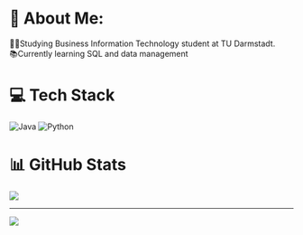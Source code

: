 # 💫 About Me:
👨‍💻Studying Business Information Technology student at TU Darmstadt.<br>
📚Currently learning SQL and data management<br>


# 💻 Tech Stack
![Java](https://img.shields.io/badge/java-%23ED8B00.svg?style=flat&logo=openjdk&logoColor=white) ![Python](https://img.shields.io/badge/python-3670A0?style=flat&logo=python&logoColor=ffdd54)
# 📊 GitHub Stats
![](https://github-readme-streak-stats.herokuapp.com/?user=Si2-Aung&theme=tokyonight&hide_border=false)<br/>

---
[![](https://visitcount.itsvg.in/api?id=Si2-Aung&icon=5&color=12)](https://visitcount.itsvg.in)

<!-- Proudly created with GPRM ( https://gprm.itsvg.in ) -->
